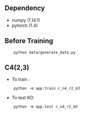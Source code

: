 

## Dependency
- numpy (1.14.1)
- pytorch (1.4)

## Before Training
```
    python data/generate_data.py
```


## C4(2,3)

- To train :
```
    python -m app.train c_n4_r2_m3
```

- To test KO:
```
    python -m app.test c_n4_r2_m3
```
